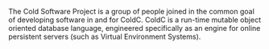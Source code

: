 The Cold Software Project is a group of people joined in the common goal of developing software in and for ColdC. ColdC is a run-time mutable object oriented database language, engineered specifically as an engine for online persistent servers (such as Virtual Environment Systems).